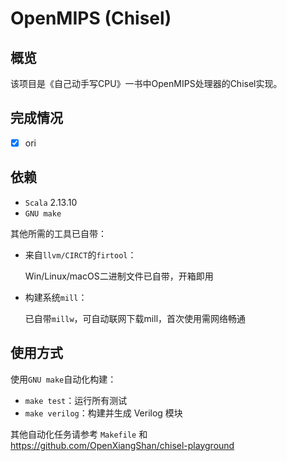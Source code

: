 # OpenMIPS (Chisel)


## 概览

该项目是《自己动手写CPU》一书中OpenMIPS处理器的Chisel实现。

## 完成情况

- [x] ori

## 依赖

- `Scala` 2.13.10
- `GNU make`

其他所需的工具已自带：

- 来自`llvm/CIRCT`的`firtool`：
  
    Win/Linux/macOS二进制文件已自带，开箱即用

- 构建系统`mill`：
  
    已自带`millw`，可自动联网下载mill，首次使用需网络畅通


## 使用方式

使用`GNU make`自动化构建：
- `make test`：运行所有测试
- `make verilog`：构建并生成 Verilog 模块

其他自动化任务请参考 `Makefile` 和 <https://github.com/OpenXiangShan/chisel-playground>
